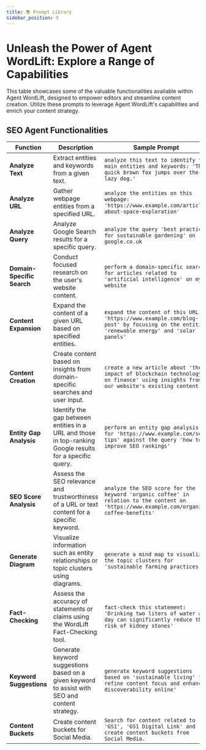 ```yaml
---
title: 📚 Prompt Library
sidebar_position: 5
---
```


# Unleash the Power of Agent WordLift: Explore a Range of Capabilities

This table showcases some of the valuable functionalities available within Agent WordLift, designed to empower editors and streamline content creation. Utilize these prompts to leverage Agent WordLift's capabilities and enrich your content strategy.

## SEO Agent Functionalities

| Function | Description | Sample Prompt |
|---|---|---|
| **Analyze Text** | Extract entities and keywords from a given text. | `analyze this text to identify the main entities and keywords: 'The quick brown fox jumps over the lazy dog.' ` |
| **Analyze URL** | Gather webpage entities from a specified URL. | `analyze the entities on this webpage: 'https://www.example.com/article-about-space-exploration' ` |
| **Analyze Query** | Analyze Google Search results for a specific query. | `analyze the query 'best practices for sustainable gardening' on google.co.uk ` |
| **Domain-Specific Search** | Conduct focused research on the user's website content. | `perform a domain-specific search for articles related to 'artificial intelligence' on my website `  |
| **Content Expansion** | Expand the content of a given URL based on specified entities. | `expand the content of this URL 'https://www.example.com/blog-post' by focusing on the entities 'renewable energy' and 'solar panels' ` |
| **Content Creation** | Create content based on insights from domain-specific searches and user input. | `create a new article about 'the impact of blockchain technology on finance' using insights from our website's existing content' ` |
| **Entity Gap Analysis** | Identify the gap between entities in a URL and those in top-ranking Google results for a specific query. | `perform an entity gap analysis for 'https://www.example.com/seo-tips' against the query 'how to improve SEO rankings' ` |
| **SEO Score Analysis** | Assess the SEO relevance and trustworthiness of a URL or text content for a specific keyword. | `analyze the SEO score for the keyword 'organic coffee' in relation to the content on 'https://www.example.com/organic-coffee-benefits' ` |
| **Generate Diagram** | Visualize information such as entity relationships or topic clusters using diagrams. | `generate a mind map to visualize the topic clusters for 'sustainable farming practices' ` |
| **Fact-Checking** | Assess the accuracy of statements or claims using the WordLift Fact-Checking tool. | `fact-check this statement: 'Drinking two liters of water a day can significantly reduce the risk of kidney stones' ` |
| **Keyword Suggestions** | Generate keyword suggestions based on a given keyword to assist with SEO and content strategy. | `generate keyword suggestions based on 'sustainable living' to refine content focus and enhance discoverability online' `|
| **Content Buckets** | Create content buckets for Social Media. | `Search for content related to 'GS1', 'GS1 Digital Link' and create content buckets from Social Media.` |